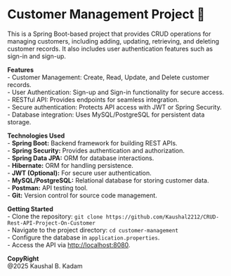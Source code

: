 # Customer Management Project 👥

<p>
  This is a Spring Boot-based project that provides CRUD operations for managing customers, including adding, updating, retrieving, and deleting customer records. It also includes user authentication features such as sign-in and sign-up.
</p>

<p>
  <b>Features</b><br>
  - Customer Management: Create, Read, Update, and Delete customer records.<br>
  - User Authentication: Sign-up and Sign-in functionality for secure access.<br>
  - RESTful API: Provides endpoints for seamless integration.<br>
  - Secure authentication: Protects API access with JWT or Spring Security.<br>
  - Database integration: Uses MySQL/PostgreSQL for persistent data storage.<br>
</p>

<p>
  <b>Technologies Used</b><br>
  - <b>Spring Boot:</b> Backend framework for building REST APIs.<br>
  - <b>Spring Security:</b> Provides authentication and authorization.<br>
  - <b>Spring Data JPA:</b> ORM for database interactions.<br>
  - <b>Hibernate:</b> ORM for handling persistence.<br>
  - <b>JWT (Optional):</b> For secure user authentication.<br>
  - <b>MySQL/PostgreSQL:</b> Relational database for storing customer data.<br>
  - <b>Postman:</b> API testing tool.<br>
  - <b>Git:</b> Version control for source code management.<br>
</p>

<p>
  <b>Getting Started</b><br>
  - Clone the repository: <code>git clone https://github.com/Kaushal2212/CRUD-Rest-API-Project-On-Customer</code><br>
  - Navigate to the project directory: <code>cd customer-management</code><br>
  - Configure the database in <code>application.properties</code>.<br>
  - Access the API via <a href="http://localhost:8080">http://localhost:8080</a>.<br>
</p>

<p>
  <b>CopyRight</b><br>
  @2025 Kaushal B. Kadam
</p>
